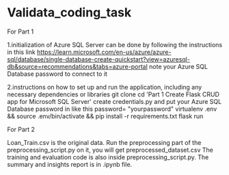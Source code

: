 # Validata_coding_task

For Part 1

1.initialization of Azure SQL Server can be done by following the instructions in this link
https://learn.microsoft.com/en-us/azure/azure-sql/database/single-database-create-quickstart?view=azuresql-db&source=recommendations&tabs=azure-portal
note your Azure SQL Database password to connect to it

2.instructions on how to set up and run the application, including any necessary dependencies or libraries
git clone
cd 'Part 1 Create Flask CRUD app for Microsoft SQL Server'
create credentials.py and put your Azure SQL Database password in like this 
password= "yourpassword"
virtualenv .env && source .env/bin/activate && pip install -r requirements.txt
flask run

For Part 2

Loan_Train.csv is the original data. Run the preprocessing part of the preprocessing_script.py on it, you will get preprocessed_dataset.csv
The training and evaluation code is also inside preprocessing_script.py. The summary and insights report is in .ipynb file.
